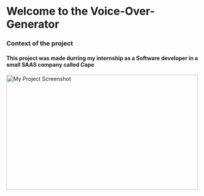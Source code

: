 # Welcome to the Voice-Over-Generator

### Context of the project 

#### This project was made durring my internship as a Software developer in a small SAAS company called Cape 
<img src="https://www.bycape.io/shareimage.png" alt="My Project Screenshot" width="500" height="300">
